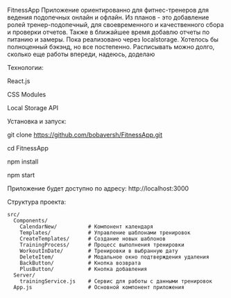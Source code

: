 FitnessApp
Приложение ориентированно для фитнес-тренеров для ведения подопечных онлайн и офлайн. Из планов - это добавление ролей тренер-подопечный, для своевременного и качественного сбора и проверки отчетов. Также в ближайшее время добавлю отчеты по питанию и замеры. Пока реализовано через localstorage. Хотелось бы полноценный бэкэнд, но все постепенно. Расписывать можно долго, сколько еще работы впереди, надеюсь, доделаю


Технологии: 

React.js

CSS Modules

Local Storage API



Установка и запуск:

git clone https://github.com/bobaversh/FitnessApp.git

cd FitnessApp

npm install

npm start

Приложение будет доступно по адресу: http://localhost:3000



Структура проекта:

```
src/
  Components/
    CalendarNew/          # Компонент календаря
    Templates/            # Управление шаблонами тренировок
    CreateTemplates/      # Создание новых шаблонов
    TrainingProcess/      # Процесс выполнения тренировки
    WorkoutInDate/        # Тренировки в выбранную дату
    DeleteItem/           # Модальное окно подтверждения удаления
    BackButton/           # Кнопка возврата
    PlusButton/           # Кнопка добавления
  Server/
    trainingService.js    # Сервис для работы с данными тренировок
  App.js                  # Основной компонент приложения

```
